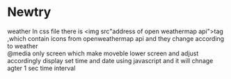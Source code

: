 # Newtry
weather 
In css file there is <img src"address of open weathermap api">tag ,which contain icons from openweathermap api and they change according to weather   
@media only screen which make moveble lower screen and adjust accordingly display
set time and date using javascript and it will chnage agter 1 sec time interval
